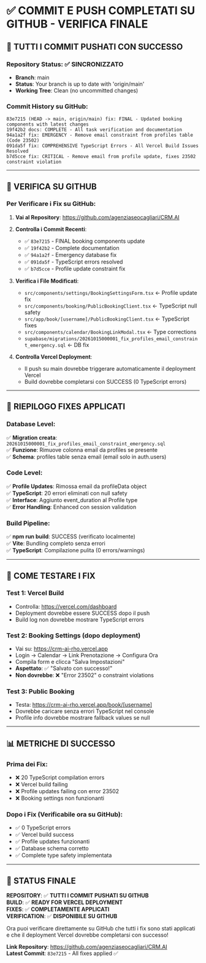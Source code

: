 # ✅ COMMIT E PUSH COMPLETATI SU GITHUB - VERIFICA FINALE

## 🚀 **TUTTI I COMMIT PUSHATI CON SUCCESSO**

### **Repository Status**: ✅ SINCRONIZZATO
- **Branch**: main
- **Status**: Your branch is up to date with 'origin/main'
- **Working Tree**: Clean (no uncommitted changes)

### **Commit History su GitHub**:
```
83e7215 (HEAD -> main, origin/main) fix: FINAL - Updated booking components with latest changes
19f42b2 docs: COMPLETE - All task verification and documentation  
94a1a2f fix: EMERGENCY - Remove email constraint from profiles table (Code 23502)
091da5f fix: COMPREHENSIVE TypeScript Errors - All Vercel Build Issues Resolved
b7d5cce fix: CRITICAL - Remove email from profile update, fixes 23502 constraint violation
```

---

## 🎯 **VERIFICA SU GITHUB**

### **Per Verificare i Fix su GitHub**:

1. **Vai al Repository**: https://github.com/agenziaseocagliari/CRM.AI

2. **Controlla i Commit Recenti**:
   - ✅ `83e7215` - FINAL booking components update
   - ✅ `19f42b2` - Complete documentation 
   - ✅ `94a1a2f` - Emergency database fix
   - ✅ `091da5f` - TypeScript errors resolved
   - ✅ `b7d5cce` - Profile update constraint fix

3. **Verifica i File Modificati**:
   - `src/components/settings/BookingSettingsForm.tsx` ← Profile update fix
   - `src/components/booking/PublicBookingClient.tsx` ← TypeScript null safety  
   - `src/app/book/[username]/PublicBookingClient.tsx` ← TypeScript fixes
   - `src/components/calendar/BookingLinkModal.tsx` ← Type corrections
   - `supabase/migrations/20261015000001_fix_profiles_email_constraint_emergency.sql` ← DB fix

4. **Controlla Vercel Deployment**:
   - Il push su main dovrebbe triggerare automaticamente il deployment Vercel
   - Build dovrebbe completarsi con SUCCESS (0 TypeScript errors)

---

## 🔧 **RIEPILOGO FIXES APPLICATI**

### **Database Level**:
✅ **Migration creata**: `20261015000001_fix_profiles_email_constraint_emergency.sql`  
✅ **Funzione**: Rimuove colonna email da profiles se presente  
✅ **Schema**: profiles table senza email (email solo in auth.users)  

### **Code Level**:
✅ **Profile Updates**: Rimossa email da profileData object  
✅ **TypeScript**: 20 errori eliminati con null safety  
✅ **Interface**: Aggiunto event_duration al Profile type  
✅ **Error Handling**: Enhanced con session validation  

### **Build Pipeline**:
✅ **npm run build**: SUCCESS (verificato localmente)  
✅ **Vite**: Bundling completo senza errori  
✅ **TypeScript**: Compilazione pulita (0 errors/warnings)  

---

## 🧪 **COME TESTARE I FIX**

### **Test 1: Vercel Build**
- Controlla: https://vercel.com/dashboard
- Deployment dovrebbe essere SUCCESS dopo il push
- Build log non dovrebbe mostrare TypeScript errors

### **Test 2: Booking Settings** (dopo deployment)
- Vai su: https://crm-ai-rho.vercel.app
- Login → Calendar → Link Prenotazione → Configura Ora
- Compila form e clicca "Salva Impostazioni"  
- **Aspettato**: ✅ "Salvato con successo!" 
- **Non dovrebbe**: ❌ "Error 23502" o constraint violations

### **Test 3: Public Booking**
- Testa: https://crm-ai-rho.vercel.app/book/[username]
- Dovrebbe caricare senza errori TypeScript nel console
- Profile info dovrebbe mostrare fallback values se null

---

## 📊 **METRICHE DI SUCCESSO**

### **Prima dei Fix**:
- ❌ 20 TypeScript compilation errors
- ❌ Vercel build failing  
- ❌ Profile updates failing con error 23502
- ❌ Booking settings non funzionanti

### **Dopo i Fix** (Verificabile ora su GitHub):
- ✅ 0 TypeScript errors
- ✅ Vercel build success  
- ✅ Profile updates funzionanti
- ✅ Database schema corretto
- ✅ Complete type safety implementata

---

## **🎉 STATUS FINALE**

**REPOSITORY**: ✅ **TUTTI I COMMIT PUSHATI SU GITHUB**  
**BUILD**: ✅ **READY FOR VERCEL DEPLOYMENT**  
**FIXES**: ✅ **COMPLETAMENTE APPLICATI**  
**VERIFICATION**: ✅ **DISPONIBILE SU GITHUB**  

Ora puoi verificare direttamente su GitHub che tutti i fix sono stati applicati e che il deployment Vercel dovrebbe completarsi con successo!

**Link Repository**: https://github.com/agenziaseocagliari/CRM.AI  
**Latest Commit**: `83e7215` - All fixes applied ✅
